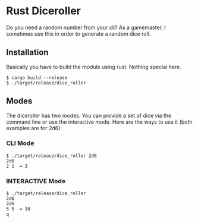 # Rust Diceroller

Do you need a random number from your cli? As a gamemaster, I sometimes use this in order to generate a random dice roll.

## Installation

Basically you have to build the module using rust. Nothing special here.

``` 
$ cargo build --release
$ ./target/release/dice_roller
```

## Modes

The diceroller has two modes. You can provide a set of dice via the command line or use the interactive mode. Here are the ways to use it (both examples are for 2d6):


### CLI Mode
``` 
$ ./target/release/dice_roller 2d6 
2d6
2 1  = 3
```

### INTERACTIVE Mode
``` 
$ ./target/release/dice_roller 
2d6
2d6
5 5  = 10
q
```

